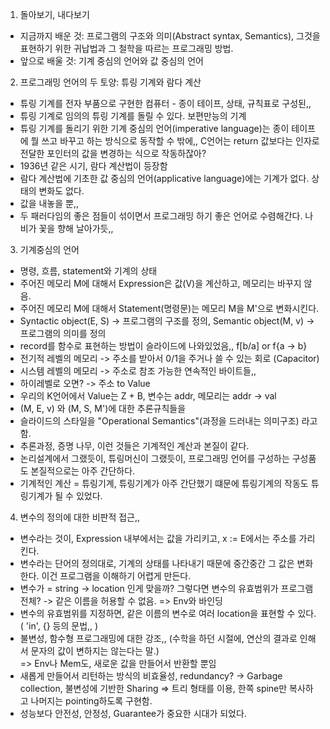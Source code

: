 1. 돌아보기, 내다보기
- 지금까지 배운 것: 프로그램의 구조와 의미(Abstract syntax, Semantics), 그것을 표현하기 위한 귀납법과 그 철학을 따르는 프로그래밍 방법.
- 앞으로 배울 것: 기계 중심의 언어와 값 중심의 언어

2. 프로그래밍 언어의 두 토양: 튜링 기계와 람다 계산
- 튜링 기계를 전자 부품으로 구현한 컴퓨터 - 종이 테이프, 상태, 규칙표로 구성된,,
- 튜링 기계로 임의의 튜링 기계를 돌릴 수 있다. 보편만능의 기계
- 튜링 기계를 돌리기 위한 기계 중심의 언어(imperative language)는 종이 테이프에 뭘 쓰고 바꾸고 하는 방식으로 동작할 수 밖에,, C언어는 return 값보다는 인자로 전달한 포인터의 값을 변경하는 식으로 작동하잖아?
- 1936년 같은 시기, 람다 계산법이 등장함
- 람다 계산법에 기초한 값 중심의 언어(applicative language)에는 기계가 없다. 상태의 변화도 없다.
- 값을 내놓을 뿐,,
- 두 패러다임의 좋은 점들이 섞이면서 프로그래밍 하기 좋은 언어로 수렴해간다. 나비가 꽃을 향해 날아가듯,,

3. 기계중심의 언어
- 명령, 흐름, statement와 기계의 상태
- 주어진 메모리 M에 대해서 Expression은 값(V)을 계산하고, 메모리는 바꾸지 않음.
- 주어진 메모리 M에 대해서 Statement(명령문)는 메모리 M을 M'으로 변화시킨다.
- Syntactic object(E, S) -> 프로그램의 구조를 정의, Semantic object(M, v) -> 프로그램의 의미를 정의
- record를 함수로 표현하는 방법이 슬라이드에 나와있었음,, f[b/a] or f{a -> b}
- 전기적 레벨의 메모리 -> 주소를 받아서 0/1을 주거나 쓸 수 있는 회로 (Capacitor)
- 시스템 레벨의 메모리 -> 주소로 참조 가능한 연속적인 바이트들,,
- 하이레벨로 오면? -> 주소 to Value
- 우리의 K언어에서 Value는 Z + B, 변수는 addr, 메모리는 addr -> val
- (M, E, v) 와 (M, S, M')에 대한 추론규칙들을 
- 슬라이드의 스타일을 "Operational Semantics"(과정을 드러내는 의미구조) 라고 함.
- 추론과정, 증명 나무, 이런 것들은 기계적인 계산과 본질이 같다.
- 논리설계에서 그랬듯이, 튜링머신이 그랬듯이, 프로그래밍 언어를 구성하는 구성품도 본질적으로는 아주 간단하다.
- 기계적인 계산 = 튜링기계, 튜링기계가 아주 간단했기 떄문에 튜링기계의 작동도 튜링기계가 될 수 있었다.

4. 변수의 정의에 대한 비판적 접근,,
- 변수라는 것이, Expression 내부에서는 값을 가리키고, x := E에서는 주소를 가리킨다.
- 변수라는 단어의 정의대로, 기계의 상태를 나타내기 때문에 중간중간 그 값은 변화한다. 이건 프로그램을 이해하기 어렵게 만든다.
- 변수가 = string -> location 인게 맞을까? 그렇다면 변수의 유효범위가 프로그램 전체? -> 같은 이름을 허용할 수 없음.
=> Env와 바인딩
- 변수의 유효범위를 지정하면, 같은 이름의 변수로 여러 location을 표현할 수 있다. ( 'in', {} 등의 문법,, )
- 불변성, 함수형 프로그래밍에 대한 강조,, (수학을 하던 시절에, 연산의 결과로 인해서 문자의 값이 변하지는 않는다는 말.)  
=> Env나 Mem도, 새로운 값을 만들어서 반환할 뿐임
- 새롭게 만들어서 리턴하는 방식의 비효율성, redundancy? -> Garbage collection, 불변성에 기반한 Sharing
=> 트리 형태를 이용, 한쪽 spine만 복사하고 나머지는 pointing하도록 구현함.
- 성능보다 안전성, 안정성, Guarantee가 중요한 시대가 되었다.


